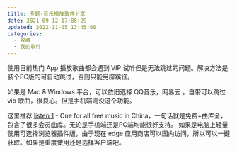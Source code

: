 ```yaml
---
title: 专题-音乐播放软件分享
date: 2021-09-12 17:08:29
updated: 2022-11-05 13:45:00
categories:
  - 收藏
  - 我的软件
---
```


使用目前热门 App 播放歌曲都会遇到 VIP 试听但是无法跳过的问题。解决方法是装个PC版的可自动跳过，否则只能另辟蹊径。

如果是 Mac & Windows 平台，可以依旧选择 QQ音乐，网易云 。自带可以跳过 vip 歌曲，很良心。但是手机端则没这个功能。

这里推荐 [listen 1](http://listen1.github.io/listen1/) -  One for all free music in China，一句话就是免费+曲库全，包含了很多会员曲库。无论是手机端还是PC端均能很好支持。
如果是电脑上轻量使用可选择浏览器插件版，由于现在 edge 应用商店可以国内访问，所以可以一键获取。如果是重度使用还是选择客户端吧。
